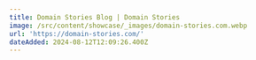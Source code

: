```yaml
---
title: Domain Stories Blog | Domain Stories
image: /src/content/showcase/_images/domain-stories.com.webp
url: 'https://domain-stories.com/'
dateAdded: 2024-08-12T12:09:26.400Z
---
```



